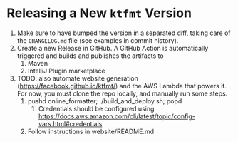 # Releasing a New `ktfmt` Version

1. Make sure to have bumped the version in a separated diff, taking care of the `CHANGELOG.md` file (see examples in commit history).
2. Create a new Release in GitHub. A GitHub Action is automatically triggered and builds and publishes the artifacts to
    1. Maven
    2. IntelliJ Plugin marketplace
3. TODO: also automate website generation (https://facebook.github.io/ktfmt/) and the AWS Lambda that powers it. For now, you must clone the repo locally, and manually run some steps.
    1. pushd online_formatter; ./build_and_deploy.sh; popd
        1. Credentials should be configured using https://docs.aws.amazon.com/cli/latest/topic/config-vars.html#credentials
    2. Follow instructions in website/README.md
